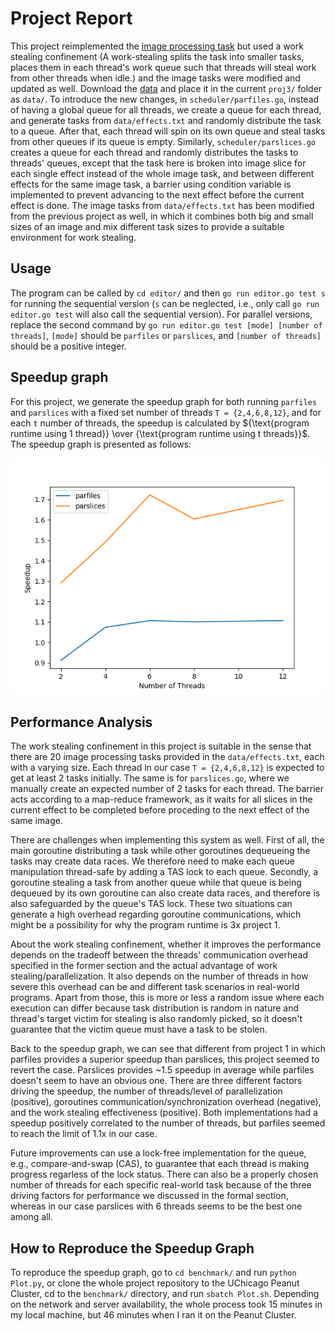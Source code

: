 # Project Report

This project reimplemented the [image processing task](https://github.com/mpcs-jh/project-1-yaodan-zhang) but used a work stealing confinement (A work-stealing splits the task into smaller tasks, places them in each thread's work queue such that threads will steal work from other threads when idle.) and the image tasks were modified and updated as well. Download the [data](https://www.dropbox.com/scl/fo/i7o50nu53gbeu2p6cv2ac/h?rlkey=jzr5duh8z7rjq0ccndhn53rnw&dl=0) and place it in the current `proj3/` folder as `data/`. To introduce the new changes, in `scheduler/parfiles.go`, instead of having a global queue for all threads, we create a queue for each thread, and generate tasks from `data/effects.txt` and randomly distribute the task to a queue. After that, each thread will spin on its own queue and steal tasks from other queues if its queue is empty. Similarly, `scheduler/parslices.go` creates a queue for each thread and randomly distributes the tasks to threads' queues, except that the task here is broken into image slice for each single effect instead of the whole image task, and between different effects for the same image task, a barrier using condition variable is implemented to prevent advancing to the next effect before the current effect is done. The image tasks from `data/effects.txt` has been modified from the previous project as well, in which it combines both big and small sizes of an image and mix different task sizes to provide a suitable environment for work stealing.

## Usage

The program can be called by `cd editor/` and then `go run editor.go test s` for running the sequential version (`s` can be neglected, i.e., only call `go run editor.go test` will also call the sequential version). For parallel versions, replace the second command by `go run editor.go test [mode] [number of threads]`, `[mode]` should be `parfiles` or `parslices`, and `[number of threads]` should be a positive integer.

## Speedup graph

For this project, we generate the speedup graph for both running `parfiles` and `parslices` with a fixed set number of threads `T = {2,4,6,8,12}`, and for each `t` number of threads, the speedup is calculated by ${\text{program runtime using 1 thread}} \over {\text{program runtime using t threads}}$. The speedup graph is presented as follows:

![speedup graph](./benchmark/speedup-image.png)

## Performance Analysis

The work stealing confinement in this project is suitable in the sense that there are 20 image processing tasks provided in the `data/effects.txt`, each with a varying size. Each thread in our case `T = {2,4,6,8,12}` is expected to get at least 2 tasks initially. The same is for `parslices.go`, where we manually create an expected number of 2 tasks for each thread. The barrier acts according to a map-reduce framework, as it waits for all slices in the current effect to be completed before proceding to the next effect of the same image.

There are challenges when implementing this system as well. First of all, the main goroutine distributing a task while other goroutines dequeueing the tasks may create data races. We therefore need to make each queue manipulation thread-safe by adding a TAS lock to each queue. Secondly, a goroutine stealing a task from another queue while that queue is being dequeued by its own goroutine can also create data races, and therefore is also safeguarded by the queue's TAS lock. These two situations can generate a high overhead regarding goroutine communications, which might be a possibility for why the program runtime is 3x project 1.

About the work stealing confinement, whether it improves the performance depends on the tradeoff between the threads' communication overhead specified in the former section and the actual advantage of work stealing/parallelization. It also depends on the number of threads in how severe this overhead can be and different task scenarios in real-world programs. Apart from those, this is more or less a random issue where each execution can differ because task distribution is random in nature and thread's target victim for stealing is also randomly picked, so it doesn't guarantee that the victim queue must have a task to be stolen.

Back to the speedup graph, we can see that different from project 1 in which parfiles provides a superior speedup than parslices, this project seemed to revert the case. Parslices provides ~1.5 speedup in average while parfiles doesn't seem to have an obvious one. There are three different factors driving the speedup, the number of threads/level of parallelization (positive), goroutines communication/synchronization overhead (negative), and the work stealing effectiveness (positive). Both implementations had a speedup positively correlated to the number of threads, but parfiles seemed to reach the limit of 1.1x in our case.

Future improvements can use a lock-free implementation for the queue, e.g., compare-and-swap (CAS), to guarantee that each thread is making progress regarless of the lock status. There can also be a properly chosen number of threads for each specific real-world task because of the three driving factors for performance we discussed in the formal section, whereas in our case parslices with 6 threads seems to be the best one among all.

## How to Reproduce the Speedup Graph

To reproduce the speedup graph, go to `cd benchmark/` and run `python Plot.py`, or clone the whole project repository to the UChicago Peanut Cluster, cd to the `benchmark/` directory, and run `sbatch Plot.sh`. Depending on the network and server availability, the whole process took 15 minutes in my local machine, but 46 minutes when I ran it on the Peanut Cluster.

